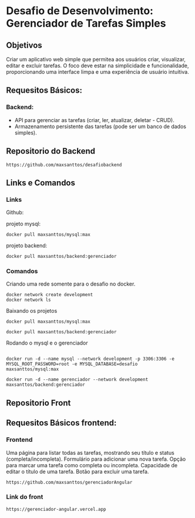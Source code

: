 # Desafio de Desenvolvimento: Gerenciador de Tarefas Simples

## Objetivos

Criar um aplicativo web simple que permitea aos usuários criar, visualizar, editar e excluir tarefas.
O foco deve estar na simplicidade e funcionalidade, proporcionando uma interface limpa e uma experiência de usuário intuitiva.

## Requesitos Básicos:

### Backend:

* API para gerenciar as tarefas (criar, ler, atualizar, deletar - CRUD).
* Armazenamento persistente das tarefas (pode ser um banco de dados simples).

## Repositorio do Backend

```gitub
https://github.com/maxsanttos/desafiobackend
```

## Links e Comandos

### Links

Github:

projeto mysql:

```dockerhub
docker pull maxsanttos/mysql:max
```

projeto backend:

```dockerhub
docker pull maxsanttos/backend:gerenciador
```

### Comandos

Criando uma rede somente para o desafio no docker.

```docker
docker network create development
docker network ls
```

Baixando os projetos

```docker
docker pull maxsanttos/mysql:max

docker pull maxsanttos/backend:gerenciador
```

Rodando o mysql e o gerenciador

```docker

docker run -d --name mysql --network development -p 3306:3306 -e MYSQL_ROOT_PASSWORD=root -e MYSQL_DATABASE=desafio maxsanttos/mysql:max

docker run -d --name gerenciador --network development
maxsanttos/backend:gerenciador
```

## Repositorio Front

## Requesitos Básicos frontend:

### Frontend

Uma página para listar todas as tarefas, mostrando seu título e status (completa/incompleta).
Formulário para adicionar uma nova tarefa.
Opção para marcar uma tarefa como completa ou incompleta.
Capacidade de editar o título de uma tarefa.
Botão para excluir uma tarefa.

```github
https://github.com/maxsanttos/gerenciadorAngular
```

### Link do front

```versel
https://gerenciador-angular.vercel.app

```
